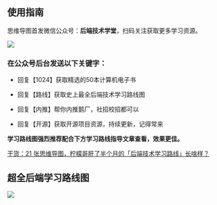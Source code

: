 ## 使用指南

思维导图首发微信公众号：**后端技术学堂**，扫码关注获取更多学习资源。

![](https://cdn.jsdelivr.net/gh/lemonchann/images/gzh/搜一搜公众号推广物料图片-png/8cm.jpg)

### 在公众号后台发送以下关键字：

- 回复【1024】获取精选的50本计算机电子书

- 回复【路线】获取史上最全后端技术学习路线图

- 回复【内推】帮你内推鹅厂，社招校招都可以

- 回复【开源】获取开源项目资源，持续更新，记得常来

  

**学习路线图强烈推荐配合下方学习路线指导文章查看，效果更佳。**

[干货：21 张思维导图，柠檬哥肝了半个月的「后端技术学习路线」长啥样？](https://mp.weixin.qq.com/s/tR8FubbsXnZNiIc8F94zCw)



## 超全后端学习路线图

![](https://cdn.jsdelivr.net/gh/imcoderlemon/CodeClass/后端技术学习路线By-公众号@后端技术学堂.png)
